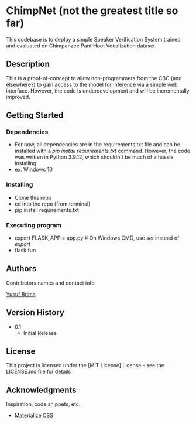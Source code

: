 # ChimpNet (not the greatest title so far)

This codebase is to deploy a simple Speaker Verification System trained and evaluated on Chimpanzee Pant Hoot Vocalization dataset.

## Description

This is a proof-of-concept to allow non-programmers from the CBC (and elsewhere?) to gain access to the model for inference via a simple web interface. However, the code is underdevelopment and will be incrementally improved.

## Getting Started

### Dependencies

* For now, all dependencies are in the requirements.txt file and can be installed with a *pip install requirements.txt* command. However, the code was written in Python 3.9.12, which shouldn't be much of a hassle installing.
* ex. Windows 10

### Installing

* Clone this repo
* cd into the repo (from terminal)
* pip install requirements.txt

### Executing program

* export FLASK_APP = app.py # On Windows CMD, use *set* instead of *export*
* flask fun


## Authors

Contributors names and contact info

[Yusuf Brima ](https://yusufbrima.github.io/)

## Version History


* 0.1
    * Initial Release

## License

This project is licensed under the [MIT License] License - see the LICENSE.md file for details

## Acknowledgments

Inspiration, code snippets, etc.
* [Materialize CSS](https://materializecss.com/)